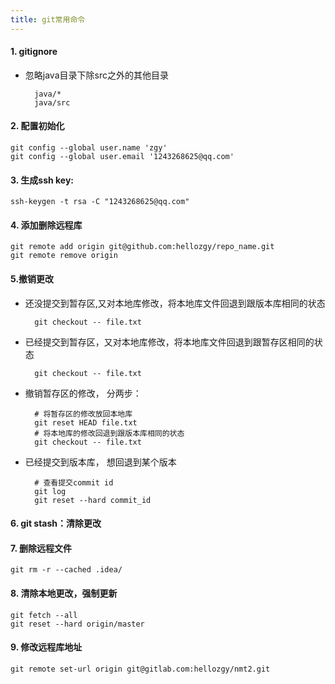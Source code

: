 ```yaml
---
title: git常用命令
---
```


#### 1. gitignore
- 忽略java目录下除src之外的其他目录

		java/*
		java/src

<!--more-->

#### 2. 配置初始化
	git config --global user.name 'zgy'
	git config --global user.email '1243268625@qq.com'

#### 3. 生成ssh key:
	ssh-keygen -t rsa -C "1243268625@qq.com"

#### 4. 添加删除远程库
	git remote add origin git@github.com:hellozgy/repo_name.git
	git remote remove origin

#### 5.撤销更改
- 还没提交到暂存区,又对本地库修改，将本地库文件回退到跟版本库相同的状态

		git checkout -- file.txt
- 已经提交到暂存区，又对本地库修改，将本地库文件回退到跟暂存区相同的状态
 
		git checkout -- file.txt
- 撤销暂存区的修改， 分两步：

		# 将暂存区的修改放回本地库
		git reset HEAD file.txt
		# 将本地库的修改回退到跟版本库相同的状态
		git checkout -- file.txt
- 已经提交到版本库， 想回退到某个版本
		
		# 查看提交commit id
		git log 
		git reset --hard commit_id
#### 6. git stash：清除更改
#### 7. 删除远程文件
	git rm -r --cached .idea/
#### 8. 清除本地更改，强制更新
	
	git fetch --all
	git reset --hard origin/master

#### 9. 修改远程库地址
	
	git remote set-url origin git@gitlab.com:hellozgy/nmt2.git


